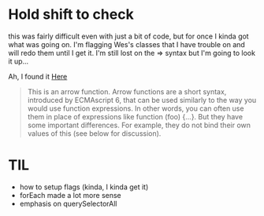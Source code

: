 # Hold shift to check

this was fairly difficult even with just a bit of code, but for once I kinda got what was going on.  I'm flagging Wes's classes that I have trouble on and will redo them until I get it.  I'm still lost on the => syntax but I'm going to look it up...

Ah, I found it  [Here ](http://stackoverflow.com/questions/24900875/whats-the-meaning-of-an-arrow-formed-from-equals-greater-than-in-javas)

>This is an arrow function. Arrow functions are a short syntax, introduced by ECMAscript 6, that can be used similarly to the way you would use function expressions. In other words, you can often use them in place of expressions like function (foo) {...}. But they have some important differences. For example, they do not bind their own values of this (see below for discussion).

# TIL

* how to setup flags (kinda, I kinda get it)
* forEach made a lot more sense
* emphasis on querySelectorAll
